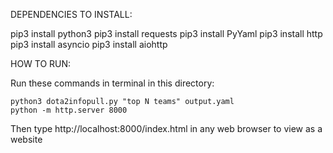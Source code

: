DEPENDENCIES TO INSTALL:

pip3 install python3
pip3 install requests
pip3 install PyYaml
pip3 install http
pip3 install asyncio
pip3 install aiohttp

HOW TO RUN:

Run these commands in terminal in this directory:

    python3 dota2infopull.py "top N teams" output.yaml
    python -m http.server 8000

Then type http://localhost:8000/index.html in any web browser to view as a website
